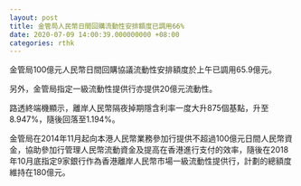 ```yaml
---
layout: post
title: 金管局人民幣日間回購流動性安排額度已調用66%
date: 2020-07-09 14:00:39.000000000 +08:00
categories: rthk
---
```


金管局100億元人民幣日間回購協議流動性安排額度於上午已調用65.9億元。

另外，金管局指定一級流動性提供行亦提供20億元流動性。

路透終端機顯示，離岸人民幣隔夜掉期隱含利率一度大升875個基點，升至8.947%，隨後回落至1.194%。

金管局在2014年11月起向本港人民幣業務參加行提供不超過100億元日間人民幣資金，協助參加行管理人民幣流動資金及提高在香港進行支付的效率，隨後在2018年10月底指定9家銀行作為香港離岸人民幣市場一級流動性提供行，計劃的總額度維持在180億元。

